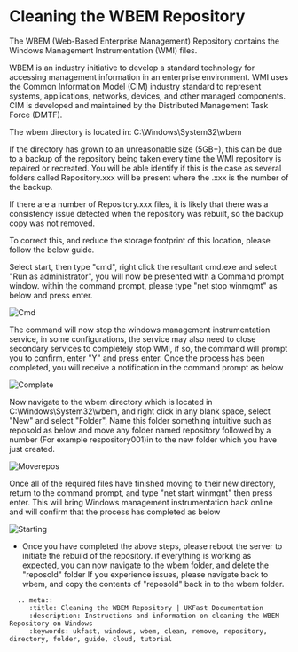 # Cleaning the WBEM Repository

The WBEM (Web-Based Enterprise Management) Repository contains the Windows Management Instrumentation (WMI) files.

WBEM is an industry initiative to develop a standard technology for accessing management information in an enterprise environment. WMI uses the Common Information Model (CIM) industry standard to represent systems, applications, networks, devices, and other managed components. CIM is developed and maintained by the Distributed Management Task Force (DMTF).

The wbem directory is located in: C:\Windows\System32\wbem


If the directory has grown to an unreasonable size (5GB+), this can be due to a backup of the repository being taken every time the WMI repository is repaired or recreated. You will be able identify if this is the case as several folders called Repository.xxx will be present where the .xxx is the number of the backup.

If there are a number of Repository.xxx files, it is likely that there was a consistency issue detected when the repository was rebuilt, so the backup copy was not removed.

To correct this, and reduce the storage footprint of this location, please follow the below guide.

Select start, then type "cmd", right click the resultant cmd.exe and select "Run as administrator", you will now be presented with a Command prompt window. within the command prompt, please type "net stop winmgmt" as below and press enter.

![Cmd](Files/wbem/stop.PNG)

The command will now stop the windows management instrumentation service, in some configurations, the service may also need to close secondary services to completely stop WMI, if so, the command will prompt you to confirm, enter "Y" and press enter.
Once the process has been completed, you will receive a notification in the command prompt as below

![Complete](Files/wbem/stopped.PNG)

Now navigate to the wbem directory which is located in C:\Windows\System32\wbem, and right click in any blank space, select "New" and select "Folder", 
Name this folder something intuitive such as reposold as below 
and move any folder named repository followed by a number (For example respository001)in to the new folder which you have just created.

![Moverepos](Files/wbem/moverepos.PNG)

Once all of the required files have finished moving to their new directory, return to the command prompt, and type "net start winmgnt" then press enter. This will bring Windows management instrumentation back online and will confirm that the process has completed as below

![Starting](Files/wbem/started.PNG)

* Once you have completed the above steps, please reboot the server to initiate the rebuild of the repository. if everything is working as expected, you can now navigate to the wbem folder, and delete the "reposold" folder
  If you experience issues, please navigate back to wbem, and copy the contents of "reposold" back in to the wbem folder.

```eval_rst
  .. meta::
     :title: Cleaning the WBEM Repository | UKFast Documentation
     :description: Instructions and information on cleaning the WBEM Repository on Windows
     :keywords: ukfast, windows, wbem, clean, remove, repository, directory, folder, guide, cloud, tutorial
